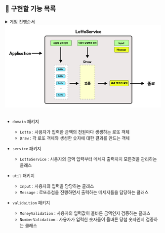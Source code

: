 ## 🎯 구현할 기능 목록

<details>
    <summary>게임 진행순서</summary>
    <div markdown="1">

1. `구입금액을 입력해 주세요.`
    - 로또 구입 금액을 입력
        - ex) `14000`
    - 1000원 단위로 떨어져야 하며 그렇지 않을시 `IllegalArgumentException`
    - <u>사용자의 입력을 받은 후 공백 출력</u>

<br>

2. `__개를 구매했습니다.`
    - 결과값은 `구입금액/1000`
    - 로또번호를 `(구입금액/1000)`번 생성 및 출력
        - ex) `[8, 21, 23, 41, 42, 43] `
    - 로또 번호의 숫자 범위는 1~45까지이다.
    - 1개의 로또를 발행할 때 중복되지 않는 6개의 숫자를 뽑는다.
    - <u>로또 번호를 모두 출력한 다음 공백 출력</u>

<br>

3. `당첨 번호를 입력해 주세요.`    
    - 서로 다른 6개의 숫자를 쉽표와 함께 입력
        - ex) `1,2,3,4,5,6`
    - <u>사용자의 입력을 받은 후 공백 출력</u>

<br>
 
4. `보너스 번호를 입력해 주세요.`
    - 당첨 번호와 중복되지 않는 번호를 추가로 입력
        - ex) `7`
   - <u>사용자의 입력을 받은 후 공백 출력</u>

<br>

5. `당첨 통계`
    - 다음줄에 `---` 를 출력
    - 그리고 다음줄에 당첨 내역을 출력
    
        ```
        3개 일치 (5,000원) - _개
        4개 일치 (50,000원) - _개
        5개 일치 (1,500,000원) - _개
        5개 일치, 보너스 볼 일치 (30,000,000원) - _개
        6개 일치 (2,000,000,000원) - _개
        ```
        - 생성한 로또 번호와 입력값을 비교하여 해당하는 일치 번호갯수 줄의 `_` 부분에 넣어서 출력

<br>

6. `총 수익률은 __%입니다.`
    - 수익률은 `당첨금액 / 구매금액` 의 결과값을 소수점 둘째 자리에서 반올림

<br>

- 입력값 에러 발생 시 `IllegalArgumentException` 와 함께 에러 문구를 출력
    - ex) `[ERROR] 로또 번호는 1부터 45 사이의 숫자여야 합니다.`
    - 에러 문구는 항상 "[ERROR]" 로 시작
    


<br>

- 게임 전체 메세지 출력 예시
   ```
   구입금액을 입력해 주세요.
   8000
   
   8개를 구매했습니다.
   [8, 21, 23, 41, 42, 43]
   [3, 5, 11, 16, 32, 38]
   [7, 11, 16, 35, 36, 44]
   [1, 8, 11, 31, 41, 42]
   [13, 14, 16, 38, 42, 45]
   [7, 11, 30, 40, 42, 43]
   [2, 13, 22, 32, 38, 45]
   [1, 3, 5, 14, 22, 45]
   
   당첨 번호를 입력해 주세요.
   1,2,3,4,5,6
   
   보너스 번호를 입력해 주세요.
   7
   
   당첨 통계
   ---
   3개 일치 (5,000원) - 1개
   4개 일치 (50,000원) - 0개
   5개 일치 (1,500,000원) - 0개
   5개 일치, 보너스 볼 일치 (30,000,000원) - 0개
   6개 일치 (2,000,000,000원) - 0개
   총 수익률은 62.5%입니다.
   ```

    </div>

</details>

<div align="center">
    <img src="./image/Build_Idea.png" alt="">
</div>

<br>

- `domain` 패키지
    - `Lotto` : 사용자가 입력한 금액의 천원마다 생생하는 로또 객체 
    - `Draw` : 각 로또 객체와 생성한 숫자에 대한 결과를 만드는 객체


- `service` 패키지
    - `LottoService` : 사용자의 금액 입력부터 메세지 출력까지 모든것을 관리하는 클래스
   

- `util` 패키지
    - `Input` : 사용자의 입력을 담당하는 클래스
    - `Message` : 로또추첨을 진행하면서 출력하는 메세지들을 담당하는 클래스


- `validaition` 패키지 
    - `MoneyValidation` : 사용자의 입력값이 올바른 금액인지 검증하는 클래스
    - `NumberValidation` : 사용자가 입력한 숫자들이 올바른 당첨 숫자인지 검증하는 클래스
      

<br>